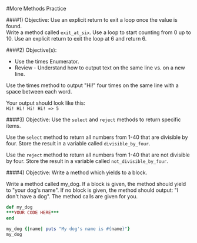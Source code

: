 #More Methods Practice  

####1) Objective: Use an explicit return to exit a loop once the value is found.  
Write a method called `exit_at_six`. Use a loop to start counting from 0 up to 10. Use an explicit return to exit the loop at 6 and return 6.  

####2) Objective(s):
* Use the times Enumerator.  
* Review - Understand how to output text on the same line vs. on a new line.  

Use the times method to output "Hi!" four times on the same line with a space between each word.  

Your output should look like this:  
`Hi! Hi! Hi! Hi! => 5`  


####3) Objective: Use the `select` and `reject` methods to return specific items.  

Use the `select` method to return all numbers from 1-40 that are divisible by four. Store the result in a variable called `divisible_by_four`.  


Use the `reject` method to return all numbers from 1-40 that are not divisible by four. Store the result in a variable called `not_divisible_by_four`.  


####4) Objective: Write a method which yields to a block.  

Write a method called my_dog. If a block is given, the method should yield to "your dog's name". If no block is given, the method should output: "I don't have a dog". The method calls are given for you.  

```ruby
def my_dog
***YOUR CODE HERE***
end

my_dog {|name| puts "My dog's name is #{name}"}
my_dog
```
